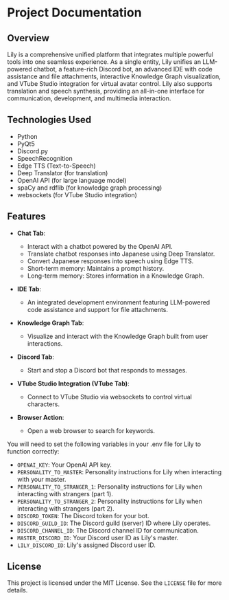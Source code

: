 # Project Documentation

## Overview
Lily is a comprehensive unified platform that integrates multiple powerful tools into one seamless experience. As a single entity, Lily unifies an LLM-powered chatbot, a feature-rich Discord bot, an advanced IDE with code assistance and file attachments, interactive Knowledge Graph visualization, and VTube Studio integration for virtual avatar control. Lily also supports translation and speech synthesis, providing an all-in-one interface for communication, development, and multimedia interaction.

## Technologies Used
- Python
- PyQt5
- Discord.py
- SpeechRecognition
- Edge TTS (Text-to-Speech)
- Deep Translator (for translation)
- OpenAI API (for large language model)
- spaCy and rdflib (for knowledge graph processing)
- websockets (for VTube Studio integration)

## Features
- **Chat Tab**: 
  - Interact with a chatbot powered by the OpenAI API.
  - Translate chatbot responses into Japanese using Deep Translator.
  - Convert Japanese responses into speech using Edge TTS.
  - Short-term memory: Maintains a prompt history.
  - Long-term memory: Stores information in a Knowledge Graph.
  
- **IDE Tab**:
  - An integrated development environment featuring LLM-powered code assistance and support for file attachments.
  
- **Knowledge Graph Tab**:
  - Visualize and interact with the Knowledge Graph built from user interactions.
  
- **Discord Tab**: 
  - Start and stop a Discord bot that responds to messages.
  
- **VTube Studio Integration (VTube Tab)**:
  - Connect to VTube Studio via websockets to control virtual characters.
  
- **Browser Action**: 
  - Open a web browser to search for keywords.

You will need to set the following variables in your .env file for Lily to function correctly:
- `OPENAI_KEY`: Your OpenAI API key.
- `PERSONALITY_TO_MASTER`: Personality instructions for Lily when interacting with your master.
- `PERSONALITY_TO_STRANGER_1`: Personality instructions for Lily when interacting with strangers (part 1).
- `PERSONALITY_TO_STRANGER_2`: Personality instructions for Lily when interacting with strangers (part 2).
- `DISCORD_TOKEN`: The Discord token for your bot.
- `DISCORD_GUILD_ID`: The Discord guild (server) ID where Lily operates.
- `DISCORD_CHANNEL_ID`: The Discord channel ID for communication.
- `MASTER_DISCORD_ID`: Your Discord user ID as Lily's master.
- `LILY_DISCORD_ID`: Lily's assigned Discord user ID.

## License
This project is licensed under the MIT License. See the `LICENSE` file for more details.
